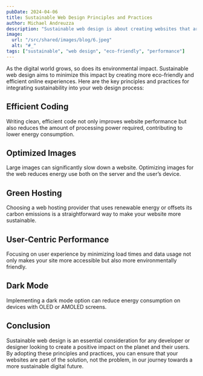 ```yaml
---
pubDate: 2024-04-06
title: Sustainable Web Design Principles and Practices
author: Michael Andreuzza
description: "Sustainable web design is about creating websites that are environmentally friendly and efficient in terms of energy consumption. "
image:
  url: "/src/shared/images/blog/6.jpeg"
  alt: "#_"
tags: ["sustainable", "web design", "eco-friendly", "performance"]
---
```




As the digital world grows, so does its environmental impact. Sustainable web design aims to minimize this impact by creating more eco-friendly and efficient online experiences. Here are the key principles and practices for integrating sustainability into your web design process:

## Efficient Coding

Writing clean, efficient code not only improves website performance but also reduces the amount of processing power required, contributing to lower energy consumption.

## Optimized Images

Large images can significantly slow down a website. Optimizing images for the web reduces energy use both on the server and the user’s device.

## Green Hosting

Choosing a web hosting provider that uses renewable energy or offsets its carbon emissions is a straightforward way to make your website more sustainable.

## User-Centric Performance

Focusing on user experience by minimizing load times and data usage not only makes your site more accessible but also more environmentally friendly.

## Dark Mode

Implementing a dark mode option can reduce energy consumption on devices with OLED or AMOLED screens.

## Conclusion

Sustainable web design is an essential consideration for any developer or designer looking to create a positive impact on the planet and their users. By adopting these principles and practices, you can ensure that your websites are part of the solution, not the problem, in our journey towards a more sustainable digital future.
